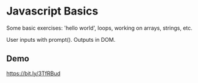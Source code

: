 # Javascript Basics

Some basic exercises: 'hello world', loops, working on arrays, strings, etc.

User inputs with prompt().
Outputs in DOM.

## Demo
https://bit.ly/3TfRBud


